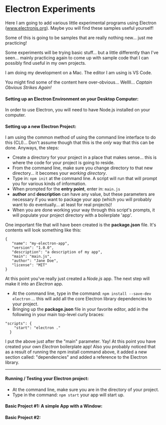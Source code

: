 # Electron Experiments
Here I am going to add various little experimental programs using Electron (www.electronjs.org). Maybe you will find these samples useful yourself!

Some of this is going to be samples that are really nothing new... just me practicing!

Some experiments will be trying basic stuff... but a little differently than I've seen... mainly practicing again to come up with sample code that I can possibly find useful in my own projects.

I am doing my development on a Mac.  The editor I am using is VS Code.

You might find some of the content here over-obvious... Wellll... *Captain Obvious Strikes Again!*

#### Setting up an Electron Environment on your Desktop Computer:
In order to use Electron, you will need to have Node.js installed on your computer. 

#### Setting up a new Electron Project:
I am using the common method of using the command line interface to do this (CLI)... Don't assume though that this is the *only* way that this can be done. Anyways, the steps:
- Create a directory for your project in a place that makes sense... this is where the code for your project is going to reside.
- From the command line, make sure you change directory to that new directory... it becomes your *working directory*.
- Type in:   `npm init` at the command line.  A script will run that will prompt you for various kinds of information.
- When prompted for the **entry point**, enter in: `main.js`
- **author** and **description** can have any value, but these parameters are necessary if you want to package your app (which you will probably want to do eventually... at least for real projects)!
- When you are done working your way through this script's prompts, it will populate your project directory with a boilerplate 'app'.

One important file that will have been created is the **package.json** file.
It's contents will look something like this:
```
{
   "name": "my-electron-app",
   "version": "1.0.0",
   "description": "a description of my app",
   "main": "main.js",
   "author": "Jane Doe",
   "license": "MIT"
}
```
At this point you've really just created a *Node.js* app. The next step will make it into an *Electron* app.
- At the command line, type in the command: `npm install --save-dev electron`  ... this will add all the core Electron library dependencies to your project.
- Bringing up the **package.json** file in your favorite editor, add in the following in your main top-level curly braces:
```
"scripts": {
    "start": "electron ."
  }
```
I put the above just after the "main" parameter.
Yay! At this point you have created your own *Electron* boilerplate app! Also you probably noticed that as a result of running the npm install command above, it added a new section called: "dependencies" and added a reference to the Electron library.

---

#### Running / Testing your Electron project:
- At the command line, make sure you are in the directory of your project.
- Type in the command:  `npm start`  your app will start up.

#### Basic Project #1: A simple App with a Window:
#### Basic Project #2:
